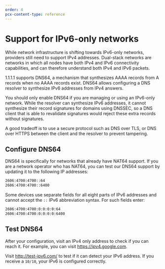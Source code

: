 ```yaml
---
order: 4
pcx-content-type: reference
---
```


# Support for IPv6-only networks

While network infrastructure is shifting towards IPv6-only networks, providers still need to support IPv4 addresses. Dual-stack networks are networks in which all nodes have both IPv4 and IPv6 connectivity capabilities, and can therefore understand both IPv4 and IPv6 packets.

1.1.1.1 supports DNS64, a mechanism that synthesizes AAAA records from A records when no AAAA records exist. DNS64 allows configuring a DNS resolver to synthesize IPv6 addresses from IPv4 answers.

<Aside type="note">

You should only enable DNS64 if you are managing or using an IPv6-only network. While the resolver can synthesize IPv6 addresses, it cannot synthesize their record signatures for domains using DNSSEC, so a DNS client that is able to revalidate signatures would reject these extra records without signatures.

A good tradeoff is to use a secure protocol such as DNS over TLS, or DNS over HTTPS between the client and the resolver to prevent tampering.

</Aside>

## Configure DNS64

DNS64 is specifically for networks that already have NAT64 support. If you are a network operator who has NAT64, you can test our DNS64 support by updating it to the following IP addresses:

```txt
2606:4700:4700::64
2606:4700:4700::6400
```

Some devices use separate fields for all eight parts of IPv6 addresses and cannot accept the `::` IPv6 abbreviation syntax. For such fields enter:

```txt
2606:4700:4700:0:0:0:0:64
2606:4700:4700:0:0:0:0:6400
```

## Test DNS64

After your configuration, visit an IPv4 only address to check if you can reach it. For example, you can visit https://ipv4.google.com.

Visit http://test-ipv6.com/ to test if it can detect your IPv6 address. If you receive a `10/10`, your IPv6 is configured correctly.
